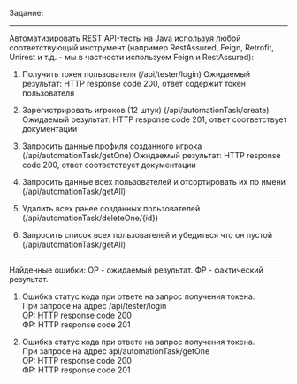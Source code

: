 Задание:
***
Автоматизировать REST API-тесты на Java используя любой соответствующий инструмент (например RestAssured, Feign,
Retrofit, Unirest и т.д. - мы в частности используем Feign и RestAssured):

1. Получить токен пользователя (/api/tester/login)
   Ожидаемый результат: HTTP response code 200, ответ содержит токен пользователя

2. Зарегистрировать игроков (12 штук) (/api/automationTask/create)
   Ожидаемый результат: HTTP response code 201, ответ соответствует документации

3. Запросить данные профиля созданного игрока (/api/automationTask/getOne)
   Ожидаемый результат: HTTP response code 200, ответ соответствует документации

4. Запросить данные всех пользователей и отсортировать их по имени (/api/automationTask/getAll)

5. Удалить всех ранее созданных пользователей (/api/automationTask/deleteOne/{id})

6. Запросить список всех пользователей и убедиться что он пустой (/api/automationTask/getAll)

***
Найденные ошибки:
ОР - ожидаемый результат.
ФР - фактический результат.

1. Ошибка статус кода при ответе на запрос получения токена.  
   При запросе на адрес /api/tester/login  
   ОР: HTTP response code 200  
   ФР: HTTP response code 201

2. Ошибка статус кода при ответе на запрос получения токена.  
   При запросе на адрес api/automationTask/getOne  
   ОР: HTTP response code 200  
   ФР: HTTP response code 201
